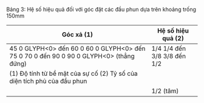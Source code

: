 Bảng 3: Hệ số hiệu quả đối với góc đặt các đầu phun dựa trên khoảng trống 150mm

| Góc xả (1)                                                                             | Hệ số hiệu quả (2)          |
|----------------------------------------------------------------------------------------|-----------------------------|
| 45 0 GLYPH<0> đến 60 0 60 0 GLYPH<0> đến 75 0 70 0 đến 90 0 90 0 GLYPH<0> (thẳng đứng) | 1/4 1/4 đến 3/8 3/8 đến 1/2 |
| (1) Độ tính từ bề mặt của sự cố (2) Tỷ số của diện tích phủ của đầu phun               |                             |
|                                                                                        | 1/2 (tâm)                   |